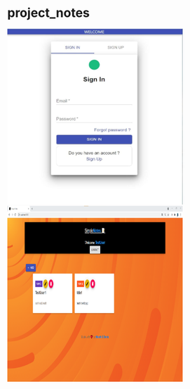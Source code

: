 # project_notes
 
<p>
  <img src="login.jpg" width="400" height="400">
  <img src="img.png" width="400" height="400">
</p>